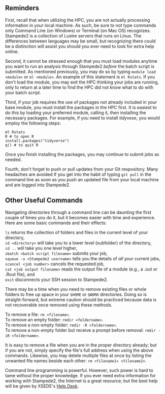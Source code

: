 ## Reminders
 
  First, recall that when utilizing the HPC, you are not actually processing information in your local machine. As such, be sure to not type commands only Command Line (on Windows) or Terminal (on Mac OS) recognizes. Stampede2 is a collection of Lustre servers that runs on Linux. The differences between languages may be small, but recognizing there could be a distinction will assist you should you ever need to look for extra help online.
 
  Second, it cannot be stressed enough that you must load modules anytime you want to run an analysis through Stampede2 *before* the batch script is submitted. As mentioned previously, you may do so by typing `module load <module>` or `ml <module>`. An example of this statement is `ml Rstats`. If you don't load the module, you may exit the HPC thinking your jobs are running, only to return at a later time to find the HPC did not know what to do with your batch script.
 
  Third, if your job requires the use of packages not already included in your base module, you must install the packages in the HPC first. It is easiest to do this by loading your preferred module, calling it, then installing the necessary packages. For example, if you need to install *tidyvese*, you would employ the following steps:
 
 `ml Rstats` <br/>
 `R # to open R` <br/>
 `install.packages("tidyverse")` <br/>
 `q() # to quit R` <br/>
 
  Once you finish installing the packages, you may continue to submit jobs as needed.
 
  Fourth, don't forget to push or pull updates from your Git respository. Many headaches are avoided if you get into the habit of typing `git pull` in the command line as soon as you push an updated file from your local machine and are logged into Stampede2.
 
  ## Other Useful Commands
 
  Navigating directories through a command line can be daunting the first couple of times you do it, but it becomes easier with time and experience. Here are some basic commands and their effects:
 
 `ls` returns the collection of folders and files in the current level of your directory, <br/>
 `cd <directory>` will take you to a lower level (subfolder) of the directory, <br/>
 `cd ..` will take you one level higher, <br/>
 `sbatch <batch script filename>` submits your job, <br/>
 `squeue -u <Stampede2 username>` tells you the details of *all* your current jobs, <br/>
 `scancel <job number>` cancels the requested job, <br/>
 `cat <job output filename>` reads the output file of a module (e.g., a .out or .Rout file), and <br/>
 `exit` disconnects your SSH session to Stampede2.
 
  There may be a time when you need to remove existing files or whole folders to free up space in your `$HOME` or `$WORK` directories. Doing so is straight-forward, but extreme caution should be practiced because data is not recoverable once removed using these methods.
 
 To remove a file: `rm <filename>`. <br/>
 To remove an empty folder: `rmdir <foldername>`. <br/>
 To remove a non-empty folder: `rmdir -R <foldername>`. <br/>
 To remove a non-empty folder but receive a prompt before removal: `rmdir -iR <foldername>`. <br/>
 
  It is easy to remove a file when you are in the proper directory already; but if you are not, simply specify the file's full address when using the above commands. Likewise, you may delete multiple files at once by listing the unwanted file names beside each other: `rm <filename1> <filename2>`.
 
  Command line programming is powerful. However, such power is hard to tame without the proper knowledge. If you ever need extra information for working with Stampede2, the Internet is a great resource; but the best help will be given by XSEDE's <a href=https://portal.xsede.org/web/xup/help-desk].>Help Desk</a>.
